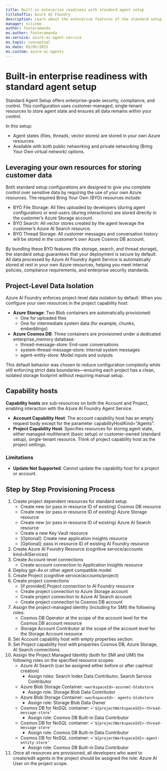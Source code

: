 ```yaml
---
title: Built-in enterprise readiness with standard agent setup
titleSuffix: Azure AI Foundry
description: Learn about the enterprise features of the standard setup
manager: nitinme
author: fosteramanda
ms.author: fosteramanda
ms.service: azure-ai-agent-service
ms.topic: conceptual
ms.date: 05/05/2025
ms.custom: azure-ai-agents
---
```


# Built-in enterprise readiness with standard agent setup 

Standard Agent Setup offers enterprise-grade security, compliance, and control. This configuration uses customer-managed, single-tenant resources to store agent state and ensures all data remains within your control.  

In this setup: 
* Agent states (files, threads, vector stores) are stored in your own Azure resources. 
* Available with both public networking and private networking (Bring Your Own virtual network) options. 

## Leveraging your own resources for storing customer data
Both standard setup configurations are designed to give you complete control over sensitive data by requiring the use of your own Azure resources. The required Bring Your Own (BYO) resources include:   
* BYO File Storage: All files uploaded by developers (during agent configuration) or end-users (during interactions) are stored directly in the customer’s Azure Storage account.   
* BYO Search: All vector stores created by the agent leverage the customer’s Azure AI Search resource.   
* BYO Thread Storage: All customer messages and conversation history will be stored in the customer’s own Azure Cosmos DB account.  

By bundling these BYO features (file storage, search, and thread storage), the standard setup guarantees that your deployment is secure by default. All data processed by Azure AI Foundry Agent Service is automatically stored at rest in your own Azure resources, helping you meet internal policies, compliance requirements, and enterprise security standards. 

## Project-Level Data Isolation

Azure AI Foundry enforces project-level data isolation by default. When you configure your own resources in the project capability host: 
* **Azure Storage**: Two Blob containers are automatically provisioned: 
    * One for uploaded files 
    * One for intermediate system data (for example, chunks, embeddings) 
* **Azure Cosmos DB**: Three containers are provisioned under a dedicated enterprise_memory database: 
    * thread-message-store: End-user conversations 
    * system-thread-message-store: Internal system messages 
    * agent-entity-store: Model inputs and outputs 

This default behavior was chosen to reduce configuration complexity while still enforcing strict data boundaries—ensuring each project has a clean, isolated storage footprint without requiring manual setup. 

## Capability hosts
**Capability hosts** are sub-resources on both the Account and Project, enabling interaction with the Azure AI Foundry Agent Service. 
- **Account Capability Host**: The account capability host has an empty request body except for the parameter capabilityHostKind="Agents". 
- **Project Capability Host**: Specifies resources for storing agent state, either managed multitenant (basic setup) or customer-owned (standard setup), single-tenant resource. Think of project capability host as the project settings.

### Limitations
- **Update Not Supported**: Cannot update the capability host for a project or account.


## Step by Step Provisioning Process
1. Create project dependent resources for standard setup
    * Create new (or pass in resource ID of existing) Cosmos DB resource 
    * Create new (or pass in resource ID of existing) Azure Storage resource 
    * Create new (or pass in resource ID of existing) Azure AI Search resource 
    * Create a new Key Vault resource 
    * [Optional]: Create new application insights resource 
    * [Optional]: pass in resource ID of existing AI Foundry resource 
2. Create Azure AI Foundry Resource (cognitive service/accounts kind=AIServices) 
3. Create Account-level connections 
    * Create account connection to Application Insights resource 
4. Deploy gpt-4o or other agent compatible model 
5. Create Project (cognitive service/accounts/project) 
6. Create project connections 
    * [if provided] Project connection to AI Foundry resource 
    * Create project connection to Azure Storage account 
    * Create project connection to Azure AI Search account 
    * Create project connection to Cosmos DB account 
7. Assign the project-managed identity (including for SMI) the following roles: 
    * Cosmos DB Operator at the scope of the account level for the Cosmos DB account resource 
    * Storage Account Contributor at the scope of the account level for the Storage Account resource 
8. Set Account capability host with empty properties section. 
9. Set Project capability host with properties Cosmos DB, Azure Storage, AI Search connections 
10. Assign the Project Managed Identity (both for SMI and UMI) the following roles on the specified resource scopes: 
    * Azure AI Search (can be assigned either before or after capHost creation) 
        * Assign roles: Search Index Data Contributor, Search Service Contributor 
    * Azure Blob Storage Container: `<workspaceId>-azureml-blobstore`
        * Assign role: Storage Blob Data Contributor 
    * Azure Blob Storage Container: `<workspaceId>- agents-blobstore` 
        * Assign role: Storage Blob Data Owner  
    * Cosmos DB for NoSQL container: `<'${projectWorkspaceId}>-thread-message-store'`
        * Assign role: Cosmos DB Built-in Data Contributor 
    * Cosmos DB for NoSQL container: `<'${projectWorkspaceId}>-thread-message-store'` 
        * Assign role: Cosmos DB Built-in Data Contributor 
    * Cosmos DB for NoSQL container: `<'${projectWorkspaceId}>-agent-entity-store'` 
        * Assign role: Cosmos DB Built-in Data Contributor 
11. Once all resources are provisioned, all developers who want to create/edit agents in the project should be assigned the role: Azure AI User on the project scope. 